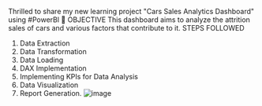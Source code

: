 Thrilled to share my new learning project "Cars Sales Analytics
Dashboard" using #PowerBl
📍 OBJECTIVE
This dashboard aims to analyze the attrition sales of cars and various factors that contribute to it.
STEPS FOLLOWED
1. Data Extraction
2. Data Transformation
3. Data Loading
4. DAX Implementation
5. Implementing KPIs for Data Analysis
6. Data Visualization
7. Report Generation.
![image](https://github.com/harshaug28/Carsales-data/assets/66326479/ebe3ce72-5b34-458a-a2a7-636359d5eaec)

